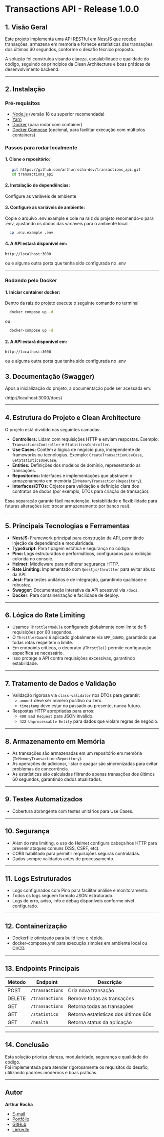 # Transactions API - Release 1.0.0

## 1. Visão Geral

Este projeto implementa uma API RESTful em NestJS que recebe transações, armazena em memória e fornece estatísticas das transações dos últimos 60 segundos, conforme o desafio técnico proposto.

A solução foi construída visando clareza, escalabilidade e qualidade do código, seguindo os princípios da Clean Architecture e boas práticas de desenvolvimento backend.

---

## 2. Instalação

### Pré-requisitos

- [Node.js](https://nodejs.org/) (versão 18 ou superior recomendada)
- [Yarn](https://yarnpkg.com/)
- [Docker](https://www.docker.com/) (para rodar com container)
- [Docker Compose](https://docs.docker.com/compose/) (opcional, para facilitar execução com múltiplos containers)

### Passos para rodar localmente

#### 1. Clone o repositório:

```bash
   git https://github.com/arthurrocha-dev/transactions_api.git
   cd transactions_api
```

#### 2. Instalação de dependências:

Configure as variáveis de ambiente

#### 3. Configure as variáveis de ambiente:

Copie o arquivo .env.example e cole na raiz do projeto renomendo-o para .env, ajustando os dados das variâveis para o ambiente local.

```bash
  cp .env.example .env
```

#### 4. A API estará disponível em:

`http://localhost:3000`

ou e alguma outra porta que tenha sido configurada no .env

---

### Rodando pelo Docker

#### 1. Iniciar container docker:

Dentro da raiz do projeto execute o seguinte comando no terminal

```bash
  docker compose up -d
```

ou

```bash
  docker-compose up -d
```

#### 2. A API estará disponível em:

`http://localhost:3000`

ou e alguma outra porta que tenha sido configurada no .env

## 3. Documentação (Swagger)

Apos a inicialização do projeto, a documentação pode ser acessada em:

(http://localhost:3000/docs)

---

## 4. Estrutura do Projeto e Clean Architecture

O projeto está dividido nas seguintes camadas:

- **Controllers:** Lidam com requisições HTTP e enviam respostas. Exemplo: `TransactionsController` e `StatisticsController`.
- **Use Cases:** Contêm a lógica de negócio pura, independente de frameworks ou tecnologias. Exemplo: `CreateTransactionUseCase`, `GetStatisticsUseCase`.
- **Entities:** Definições dos modelos de domínio, representando as transações.
- **Repositories:** Interfaces e implementações que abstraem o armazenamento em memória (`InMemoryTransactionsRepository`).
- **Interfaces/DTOs:** Objetos para validação e definição clara dos contratos de dados (por exemplo, DTOs para criação de transação).

Essa separação garante fácil manutenção, testabilidade e flexibilidade para futuras alterações (ex: trocar armazenamento por banco real).

---

## 5. Principais Tecnologias e Ferramentas

- **NestJS:** Framework principal para construção da API, permitindo injeção de dependência e modularidade.
- **TypeScript:** Para tipagem estática e segurança no código.
- **Pino:** Logs estruturados e performáticos, configurados para exibição colorida no console.
- **Helmet:** Middleware para melhorar segurança HTTP.
- **Rate Limiting:** Implementado com `@nestjs/throttler` para evitar abuso da API.
- **Jest:** Para testes unitários e de integração, garantindo qualidade e robustez.
- **Swagger:** Documentação interativa da API acessível via `/docs`.
- **Docker:** Para containerização e facilidade de deploy.

---

## 6. Lógica do Rate Limiting

- Usamos `ThrottlerModule` configurado globalmente com limite de 5 requisições por 60 segundos.
- O `ThrottlerGuard` é aplicado globalmente via `APP_GUARD`, garantindo que todas rotas respeitem o limite.
- Em endpoints críticos, o decorator `@Throttle()` permite configuração específica se necessário.
- Isso protege a API contra requisições excessivas, garantindo estabilidade.

---

## 7. Tratamento de Dados e Validação

- Validação rigorosa via `class-validator` nos DTOs para garantir:
  - `amount` deve ser número positivo ou zero.
  - `timestamp` deve estar no passado ou presente, nunca futuro.
- Respostas HTTP apropriadas para erros:
  - `400 Bad Request` para JSON inválido.
  - `422 Unprocessable Entity` para dados que violam regras de negócio.

---

## 8. Armazenamento em Memória

- As transações são armazenadas em um repositório em memória (`InMemoryTransactionsRepository`).
- As operações de adicionar, listar e apagar são sincronizadas para evitar problemas de concorrência.
- As estatísticas são calculadas filtrando apenas transações dos últimos 60 segundos, garantindo dados atualizados.

---

## 9. Testes Automatizados

- Cobertura abrangente com testes unitários para Use Cases.

---

## 10. Segurança

- Além do rate limiting, o uso do Helmet configura cabeçalhos HTTP para prevenir ataques comuns (XSS, CSRF, etc).
- CORS habilitado para permitir requisições seguras controladas.
- Dados sempre validados antes de processamento.

---

## 11. Logs Estruturados

- Logs configurados com Pino para facilitar análise e monitoramento.
- Todos os logs seguem formato JSON estruturado.
- Logs de erro, aviso, info e debug disponíveis conforme nível configurado.

---

## 12. Containerização

- Dockerfile otimizado para build leve e rápido.
- docker-compose.yml para execução simples em ambiente local ou CI/CD.

---

## 13. Endpoints Principais

| Método | Endpoint        | Descrição                            |
| ------ | --------------- | ------------------------------------ |
| POST   | `/transactions` | Cria nova transação                  |
| DELETE | `/transactions` | Remove todas as transações           |
| GET    | `/transactions` | Retorna todas as transações          |
| GET    | `/statistics`   | Retorna estatísticas dos últimos 60s |
| GET    | `/health`       | Retorna status da aplicação          |

---

## 14. Conclusão

Esta solução prioriza clareza, modularidade, segurança e qualidade do código.  
Foi implementada para atender rigorosamente os requisitos do desafio, utilizando padrões modernos e boas práticas.

---

## Autor

**Arthur Rocha**

- [E-mail](mailto:contato.arthurrochadev@gmail.com)
- [Portfólio](https://arthurrocha.dev)
- [GitHub](https://github.com/arthurrocha-dev)
- [LinkedIn](https://www.linkedin.com/in/arthurrocha-dev)

